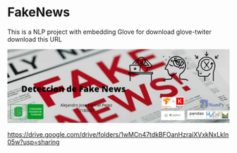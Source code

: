 # FakeNews
<p>This is a NLP project with embedding Glove
for download glove-twiter download this URL</p>
<img src="banner.png" alt="Drawing" style="width:1700px;">

https://drive.google.com/drive/folders/1wMCn47tdkBFOanHzraiXVxkNxLkln05w?usp=sharing

